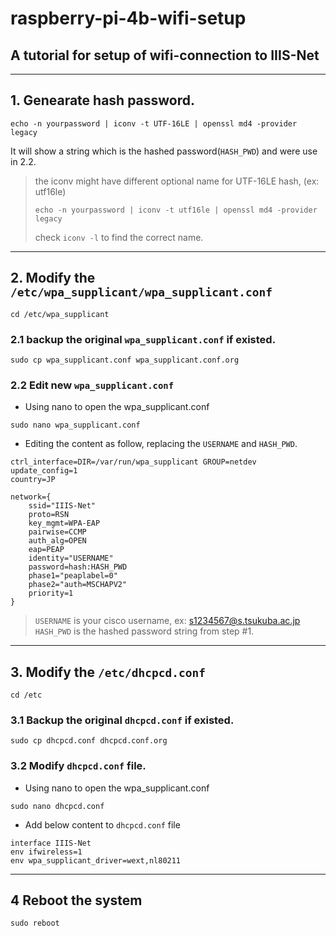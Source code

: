 # raspberry-pi-4b-wifi-setup
## A tutorial for setup of wifi-connection to IIIS-Net
---
## 1. Genearate hash password.

```
echo -n yourpassword | iconv -t UTF-16LE | openssl md4 -provider legacy
```
It will show a string which is the hashed password(`HASH_PWD`) and were use in 2.2.
> the iconv might have different optional name for UTF-16LE hash, (ex: utf16le)
> ```
> echo -n yourpassword | iconv -t utf16le | openssl md4 -provider legacy
> ```
> check `iconv -l` to find the correct name.

---
## 2. Modify the `/etc/wpa_supplicant/wpa_supplicant.conf`

```
cd /etc/wpa_supplicant
```
### 2.1 backup the original `wpa_supplicant.conf` if existed.

```
sudo cp wpa_supplicant.conf wpa_supplicant.conf.org
```

### 2.2 Edit new `wpa_supplicant.conf`

- Using nano to open the wpa_supplicant.conf
```
sudo nano wpa_supplicant.conf
```

- Editing the content as follow, replacing the `USERNAME` and `HASH_PWD`.
```
ctrl_interface=DIR=/var/run/wpa_supplicant GROUP=netdev
update_config=1
country=JP

network={
    ssid="IIIS-Net"
    proto=RSN
    key_mgmt=WPA-EAP
    pairwise=CCMP
    auth_alg=OPEN
    eap=PEAP
    identity="USERNAME"
    password=hash:HASH_PWD
    phase1="peaplabel=0"
    phase2="auth=MSCHAPV2"
    priority=1
}
```

> `USERNAME` is your cisco username, ex: s1234567@s.tsukuba.ac.jp  
> `HASH_PWD` is the hashed password string from step #1.
---


## 3. Modify the `/etc/dhcpcd.conf`

```
cd /etc
```
### 3.1 Backup the original `dhcpcd.conf` if existed.

```
sudo cp dhcpcd.conf dhcpcd.conf.org
```

### 3.2 Modify `dhcpcd.conf` file.

- Using nano to open the wpa_supplicant.conf
```
sudo nano dhcpcd.conf
```

- Add below content to `dhcpcd.conf` file

```
interface IIIS-Net
env ifwireless=1
env wpa_supplicant_driver=wext,nl80211
```

---
## 4 Reboot the system

```
sudo reboot
```




